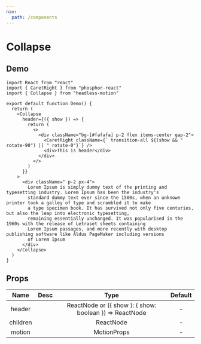 ```yaml
---
nav:
  path: /components
---
```


# Collapse

## Demo

```tsx
import React from "react"
import { CaretRight } from "phosphor-react"
import { Collapse } from "headless-motion"

export default function Demo() {
  return (
    <Collapse
      header={({ show }) => {
        return (
          <>
            <div className="bg-[#fafafa] p-2 flex items-center gap-2">
              <CaretRight className={` transition-all ${(show && " rotate-90") || " rotate-0"}`} />
              <div>This is header</div>
            </div>
          </>
        )
      }}
    >
      <div className=" p-2 px-4">
        Lorem Ipsum is simply dummy text of the printing and typesetting industry. Lorem Ipsum has been the industry's
        standard dummy text ever since the 1500s, when an unknown printer took a galley of type and scrambled it to make
        a type specimen book. It has survived not only five centuries, but also the leap into electronic typesetting,
        remaining essentially unchanged. It was popularised in the 1960s with the release of Letraset sheets containing
        Lorem Ipsum passages, and more recently with desktop publishing software like Aldus PageMaker including versions
        of Lorem Ipsum
      </div>
    </Collapse>
  )
}
```

## Props

|   Name   | Desc |                          Type                           | Default |
| :------: | :--: | :-----------------------------------------------------: | :-----: |
|  header  |      | ReactNode or ({ show }: { show: boolean }) => ReactNode |    -    |
| children |      |                        ReactNode                        |    -    |
|  motion  |      |                       MotionProps                       |    -    |

